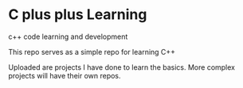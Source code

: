 # C plus plus Learning
 c++ code learning and development

This repo serves as a simple repo for learning C++

Uploaded are projects I have done to learn the basics. More complex projects will have their own repos.
